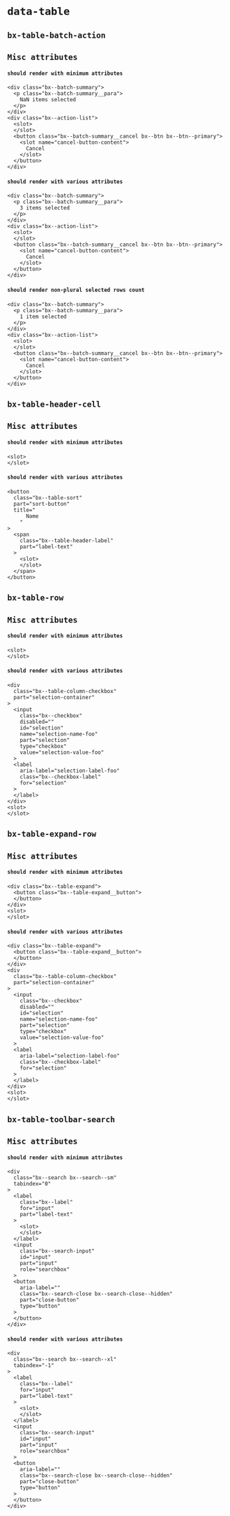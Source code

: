# `data-table`

## `bx-table-batch-action`

## `Misc attributes`

#### `should render with minimum attributes`

```
<div class="bx--batch-summary">
  <p class="bx--batch-summary__para">
    NaN items selected
  </p>
</div>
<div class="bx--action-list">
  <slot>
  </slot>
  <button class="bx--batch-summary__cancel bx--btn bx--btn--primary">
    <slot name="cancel-button-content">
      Cancel
    </slot>
  </button>
</div>

```

#### `should render with various attributes`

```
<div class="bx--batch-summary">
  <p class="bx--batch-summary__para">
    3 items selected
  </p>
</div>
<div class="bx--action-list">
  <slot>
  </slot>
  <button class="bx--batch-summary__cancel bx--btn bx--btn--primary">
    <slot name="cancel-button-content">
      Cancel
    </slot>
  </button>
</div>

```

#### `should render non-plural selected rows count`

```
<div class="bx--batch-summary">
  <p class="bx--batch-summary__para">
    1 item selected
  </p>
</div>
<div class="bx--action-list">
  <slot>
  </slot>
  <button class="bx--batch-summary__cancel bx--btn bx--btn--primary">
    <slot name="cancel-button-content">
      Cancel
    </slot>
  </button>
</div>

```

## `bx-table-header-cell`

## `Misc attributes`

#### `should render with minimum attributes`

```
<slot>
</slot>

```

#### `should render with various attributes`

```
<button
  class="bx--table-sort"
  part="sort-button"
  title="
      Name
    "
>
  <span
    class="bx--table-header-label"
    part="label-text"
  >
    <slot>
    </slot>
  </span>
</button>

```

## `bx-table-row`

## `Misc attributes`

#### `should render with minimum attributes`

```
<slot>
</slot>

```

#### `should render with various attributes`

```
<div
  class="bx--table-column-checkbox"
  part="selection-container"
>
  <input
    class="bx--checkbox"
    disabled=""
    id="selection"
    name="selection-name-foo"
    part="selection"
    type="checkbox"
    value="selection-value-foo"
  >
  <label
    aria-label="selection-label-foo"
    class="bx--checkbox-label"
    for="selection"
  >
  </label>
</div>
<slot>
</slot>

```

## `bx-table-expand-row`

## `Misc attributes`

#### `should render with minimum attributes`

```
<div class="bx--table-expand">
  <button class="bx--table-expand__button">
  </button>
</div>
<slot>
</slot>

```

#### `should render with various attributes`

```
<div class="bx--table-expand">
  <button class="bx--table-expand__button">
  </button>
</div>
<div
  class="bx--table-column-checkbox"
  part="selection-container"
>
  <input
    class="bx--checkbox"
    disabled=""
    id="selection"
    name="selection-name-foo"
    part="selection"
    type="checkbox"
    value="selection-value-foo"
  >
  <label
    aria-label="selection-label-foo"
    class="bx--checkbox-label"
    for="selection"
  >
  </label>
</div>
<slot>
</slot>

```

## `bx-table-toolbar-search`

## `Misc attributes`

#### `should render with minimum attributes`

```
<div
  class="bx--search bx--search--sm"
  tabindex="0"
>
  <label
    class="bx--label"
    for="input"
    part="label-text"
  >
    <slot>
    </slot>
  </label>
  <input
    class="bx--search-input"
    id="input"
    part="input"
    role="searchbox"
  >
  <button
    aria-label=""
    class="bx--search-close bx--search-close--hidden"
    part="close-button"
    type="button"
  >
  </button>
</div>

```

#### `should render with various attributes`

```
<div
  class="bx--search bx--search--xl"
  tabindex="-1"
>
  <label
    class="bx--label"
    for="input"
    part="label-text"
  >
    <slot>
    </slot>
  </label>
  <input
    class="bx--search-input"
    id="input"
    part="input"
    role="searchbox"
  >
  <button
    aria-label=""
    class="bx--search-close bx--search-close--hidden"
    part="close-button"
    type="button"
  >
  </button>
</div>

```

